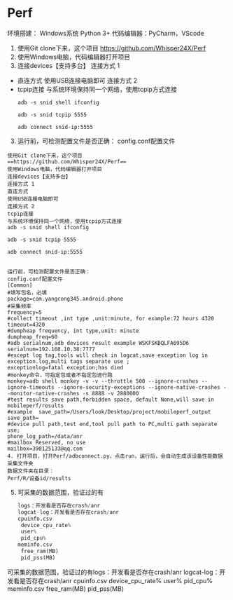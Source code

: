 # Perf

环境搭建：
Windows系统
Python 3+
代码编辑器：PyCharm，VScode


1. 使用Git clone下来，这个项目 https://github.com/Whisper24X/Perf
2. 使用Windows电脑，代码编辑器打开项目
3. 连接devices【支持多台】
连接方式 1

- 直连方式
使用USB连接电脑即可
连接方式 2
- tcpip连接
与系统环境保持同一个网络，使用tcpip方式连接
  ```
  adb -s snid shell ifconfig
  
  adb -s snid tcpip 5555
  
  adb connect snid-ip:5555
  
  ```

3. 运行前，可检测配置文件是否正确：
config.conf配置文件

``` shell
使用Git clone下来，这个项目
==https://github.com/Whisper24X/Perf==
使用Windows电脑，代码编辑器打开项目
连接devices【支持多台】
连接方式 1
直连方式
使用USB连接电脑即可
连接方式 2
tcpip连接
与系统环境保持同一个网络，使用tcpip方式连接
adb -s snid shell ifconfig

adb -s snid tcpip 5555

adb connect snid-ip:5555


运行前，可检测配置文件是否正确：
config.conf配置文件
[Common]
#填写包名，必填
package=com.yangcong345.android.phone
#采集频率
frequency=5
#collect timeout ,int type ,unit:minute, for example:72 hours 4320
timeout=4320
#dumpheap frequency, int type,unit: minute
dumpheap_freq=60
#adb serialnum,adb devices result example WSKFSKBQLFA695D6
serialnum=192.168.10.38:7777
#except log tag,tools will check in logcat,save exception log in exception.log,multi tags separate use ;
exceptionlog=fatal exception;has died
#monkey命令，可指定包或者不指定包进行跑
monkey=adb shell monkey -v -v --throttle 500 --ignore-crashes --ignore-timeouts --ignore-security-exceptions --ignore-native-crashes --monitor-native-crashes -s 8888 -v 2880000
#test results save path,forbidden space, default None,will save in mobileperf/results
#example  save_path=/Users/look/Desktop/project/mobileperf_output
save_path=
#device pull path,test end,tool pull path to PC,multi path separate use;
phone_log_path=/data/anr
#mailbox Reserved, no use
mailbox=390125133@qq.com
4. 打开项目，打开Perf/adbconnect.py，点击run，运行后，会自动生成该设备性能数据采集文件夹
数据文件夹在目录：
Perf/R/设备id/results

```

5. 可采集的数据范围，验证过的有
   ``` python
   logs：开发看是否存在crash/anr
   logcat-log：开发看是否存在crash/anr
   cpuinfo.csv
    device_cpu_rate%
    user%
    pid_cpu%
   meminfo.csv
    free_ram(MB)
    pid_pss(MB)
   ```
   

可采集的数据范围，验证过的有logs：开发看是否存在crash/anr
logcat-log：开发看是否存在crash/anr
cpuinfo.csv
 device_cpu_rate%
 user%
 pid_cpu%
meminfo.csv
 free_ram(MB)
 pid_pss(MB)

